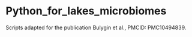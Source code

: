 # Python_for_lakes_microbiomes
Scripts adapted for the publication Bulygin et al., PMCID: PMC10494839.
